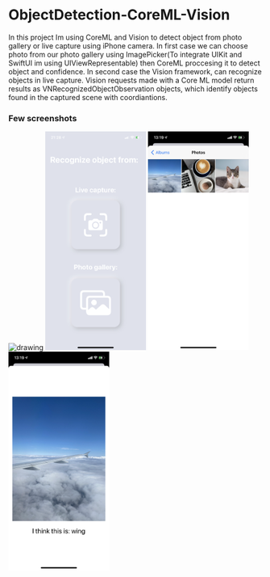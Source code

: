 # ObjectDetection-CoreML-Vision
In this project Im using CoreML and Vision to detect object from photo gallery or live capture using iPhone camera. In first case we can choose photo from our photo gallery using ImagePicker(To integrate UIKit and SwiftUI im using UIViewRepresentable) then CoreML proccesing it to detect object and confidence. In second case the Vision framework, can recognize objects in live capture. Vision requests made with a Core ML model return results as VNRecognizedObjectObservation objects, which identify objects found in the captured scene with coordiantions.

<h3>Few screenshots</h3>
  <img src="1.GIF" alt="drawing" width="200"/>
  <img src="1.png" alt="drawing" width="200"/>
  <img src="2.png" alt="drawing" width="200"/>
  <img src="3.png" alt="drawing" width="200"/>
 
